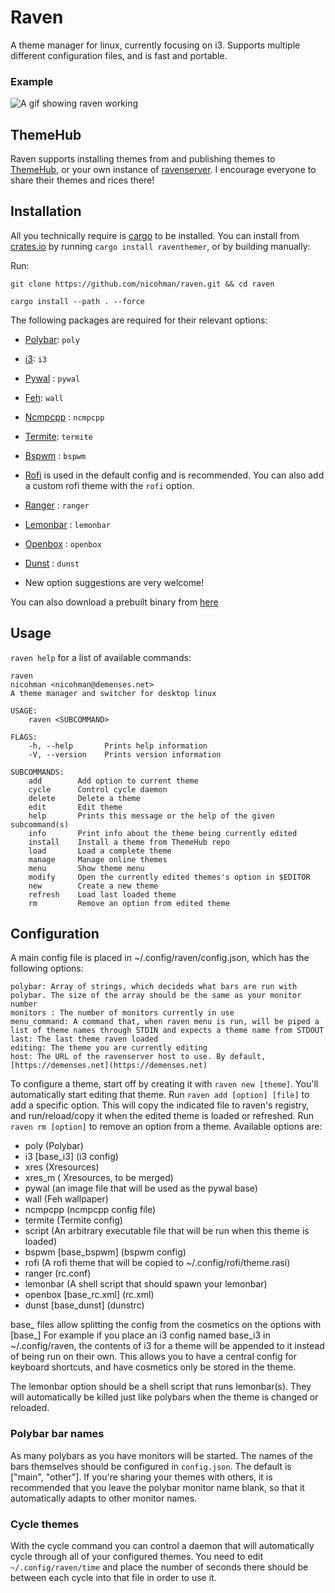 # Raven

A theme manager for linux, currently focusing on i3. Supports multiple different configuration files, and is fast and portable.

### Example

![A gif showing raven working](https://thumbs.gfycat.com/MenacingHandsomeCobra-size_restricted.gif)

## ThemeHub

Raven supports installing themes from and publishing themes to [ThemeHub](https://demenses.net), or your own instance of [ravenserver](https://github.com/nicohman/ravenserver). I encourage everyone to share their themes and rices there!

## Installation

All you technically require is [cargo](https://github.com/rust-lang/cargo) to be installed.
You can install from [crates.io](https://crates.io/crates/raventhemer) by running `cargo install raventhemer`, or by building manually:

Run:

`git clone https://github.com/nicohman/raven.git && cd raven`

`cargo install --path . --force`

The following packages are required for their relevant options:

+ [Polybar](https://github.com/jaagr/polybar): `poly`

+ [i3](https://github.com/i3/i3): `i3`

+ [Pywal](https://github.com/dylanaraps/pywal) : `pywal`

+ [Feh](https://github.com/derf/feh): `wall`

+ [Ncmpcpp](https://github.com/arybczak/ncmpcpp) : `ncmpcpp`

+ [Termite](https://github.com/thestinger/termite/): `termite`

+ [Bspwm](https://github.com/baskerville/bspwm) : `bspwm`

+ [Rofi](https://github.com/DaveDavenport/rofi) is used in the default config and is recommended. You can also add a custom rofi theme with the `rofi` option.

+ [Ranger](https://github.com/ranger/ranger) : `ranger`

+ [Lemonbar](https://github.com/LemonBoy/bar) : `lemonbar`

+ [Openbox](https://github.com/danakj/openbox) : `openbox`

+ [Dunst](https://github.com/dunst-project/dunst) : `dunst`

* New option suggestions are very welcome!

You can also download a prebuilt binary from [here](https://github.com/nicohman/raven/releases)

## Usage

`raven help` for a list of available commands:

```
raven 
nicohman <nicohman@demenses.net>
A theme manager and switcher for desktop linux

USAGE:
    raven <SUBCOMMAND>

FLAGS:
    -h, --help       Prints help information
    -V, --version    Prints version information

SUBCOMMANDS:
    add        Add option to current theme
    cycle      Control cycle daemon
    delete     Delete a theme
    edit       Edit theme
    help       Prints this message or the help of the given subcommand(s)
    info       Print info about the theme being currently edited
    install    Install a theme from ThemeHub repo
    load       Load a complete theme
    manage     Manage online themes
    menu       Show theme menu
    modify     Open the currently edited themes's option in $EDITOR
    new        Create a new theme
    refresh    Load last loaded theme
    rm         Remove an option from edited theme
```

## Configuration

A main config file is placed in ~/.config/raven/config.json, which has the following options:

```
polybar: Array of strings, which decideds what bars are run with polybar. The size of the array should be the same as your monitor number
monitors : The number of monitors currently in use
menu_command: A command that, when raven menu is run, will be piped a list of theme names through STDIN and expects a theme name from STDOUT
last: The last theme raven loaded
editing: The theme you are currently editing
host: The URL of the ravenserver host to use. By default, [https://demenses.net](https://demenses.net)
```

To configure a theme, start off by creating it with `raven new [theme]`. You'll automatically start editing that theme. Run `raven add [option] [file]` to add a specific option. This will copy the indicated file to raven's registry, and run/reload/copy it when the edited theme is loaded or refreshed. Run `raven rm [option]` to remove an option from a theme. Available options are:

+ poly (Polybar)
+ i3 [base_i3] (i3 config)
+ xres (Xresources)
+ xres_m ( Xresources, to be merged)
+ pywal (an image file that will be used as the pywal base)
+ wall (Feh wallpaper)
+ ncmpcpp (ncmpcpp config file)
+ termite (Termite config)
+ script (An arbitrary executable file that will be run when this theme is loaded)
+ bspwm [base_bspwm] (bspwm config)
+ rofi (A rofi theme that will be copied to ~/.config/rofi/theme.rasi)
+ ranger (rc.conf)
+ lemonbar (A shell script that should spawn your lemonbar)
+ openbox [base_rc.xml] (rc.xml)
+ dunst [base_dunst] (dunstrc)

base_ files allow splitting the config from the cosmetics on the options with [base_]
For example if you place an i3 config named base\_i3 in ~/.config/raven, the contents of i3 for a theme will be appended to it instead of being run on their own. This allows you to have a central config for keyboard shortcuts, and have cosmetics only be stored in the theme.

The lemonbar option should be a shell script that runs lemonbar(s). They will automatically be killed just like polybars when the theme is changed or reloaded.

### Polybar bar names

As many polybars as you have monitors will be started. The names of the bars themselves should be configured in `config.json`. The default is ["main", "other"]. If you're sharing your themes with others, it is recommended that you leave the polybar monitor name blank, so that it automatically adapts to other monitor names.

### Cycle themes

With the cycle command you can control a daemon that will automatically cycle through all of your configured themes. You need to edit `~/.config/raven/time` and place the number of seconds there should be between each cycle into that file in order to use it.
